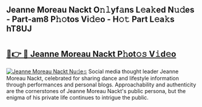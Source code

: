## Jeanne Moreau Nackt O𝚗𝚕yf𝚊ns L𝚎a𝚔ed N𝚞𝚍es - Part-am8 P𝚑𝚘tos Vi𝚍𝚎o - H𝚘𝚝 Part L𝚎a𝚔s hT8UJ

# <h2><a href="http://kf50j9.oniu.top/?m=Jeanne+Moreau+Nackt">🔗👉 🔴 Jeanne Moreau Nackt P𝚑ot𝚘𝚜 V𝚒d𝚎o</a></h2>

[![Jeanne Moreau Nackt Nu𝚍e𝚜](https://i.imgur.com/0qMVB7G.gif)](http://kf50j9.oniu.top/?m=Jeanne+Moreau+Nackt)
Social media thought leader Jeanne Moreau Nackt, celebrated for sharing dance and lifestyle information through performances and personal blogs. Approachability and authenticity are the cornerstones of Jeanne Moreau Nackt's public persona, but the enigma of his private life continues to intrigue the public.  

